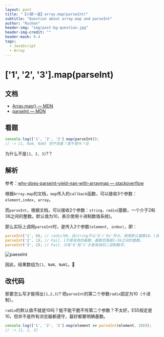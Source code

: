 ```yaml
---
layout: post
title: "【小题一道】array.map(parseInt)"
subtitle: "Question about array.map and parseInt"
author: "Rushan"
header-img: "img/post-bg-question.jpg"
header-img-credit: ""
header-mask: 0.4
tags:
  - JavaScript
  - Array
---
```


# ['1', '2', '3'].map(parseInt)

## 文档

- [Array.map() — MDN](https://developer.mozilla.org/zh-CN/docs/Web/JavaScript/Reference/Global_Objects/Array/map)
- [parseInt — MDN](https://developer.mozilla.org/zh-CN/docs/Web/JavaScript/Reference/Global_Objects/Array/map)

## 看题

```js
console.log(['1', '2', '3'].map(parseInt));
// -> [1, NaN, NaN] 惊不惊喜？意不意外？😝
```

为什么不是`[1, 2, 3]`?？

## 解析

参考：[why-does-parseint-yield-nan-with-arraymap — stackoverflow](https://stackoverflow.com/questions/262427/why-does-parseint-yield-nan-with-arraymap)

根据`Array.map`的文档，`map`传入的`callback`函数，可以接收3个参数：`element,index, array`。

而`parseInt`，根据文档，可以接收2个参数：`string，radix`(基数，一个介于2和36之间的整数。默认值为10，表示使用十进制数值系统)。

那么实际上调用`parseInt`时，是传入2个参数`(element, index)`，即：

```js
parseInt('1', 0); // radix为0，且string不以'0'/'0x'开头，使用默认基数10。(具体看下图👇)
parseInt('2', 1); // Fail，1不是有效的基数，基数范围是2~36之间的整数。
parseInt('3', 2); // Fail，只有'0'和'1'才是有效的二进制数字。
```

![paeseInt](https://ws1.sinaimg.cn/large/006tNbRwgy1fv318rwclyj31400cagqa.jpg)

因此，结果数组为`[1, NaN, NaN]`。🌝

## 改代码

那要怎么写才能得出`[1,2,3]`? 把`parseInt`的第二个参数`radix`固定为10（十进制）。

`radix`的默认值不就是10吗？能不能干脆不传第二个参数？不太好，ES5规定是10，但并不是所有浏览器都遵守，最好都要明确基数。

```js
console.log(['1', '2', '3'].map(element => parseInt(element, 10)));
// -> [1, 2, 3]
```